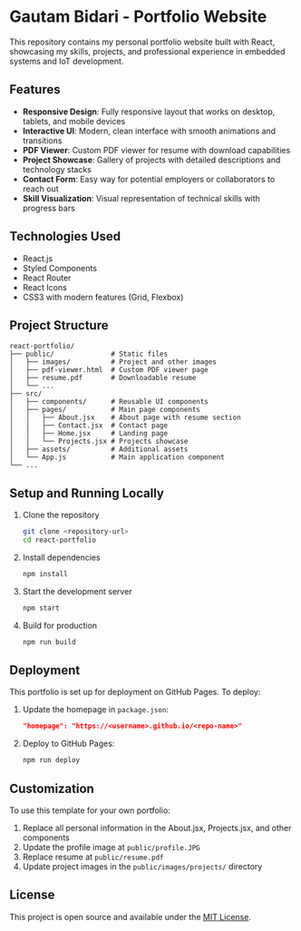 # Gautam Bidari - Portfolio Website

This repository contains my personal portfolio website built with React, showcasing my skills, projects, and professional experience in embedded systems and IoT development.

## Features

- **Responsive Design**: Fully responsive layout that works on desktop, tablets, and mobile devices
- **Interactive UI**: Modern, clean interface with smooth animations and transitions
- **PDF Viewer**: Custom PDF viewer for resume with download capabilities
- **Project Showcase**: Gallery of projects with detailed descriptions and technology stacks
- **Contact Form**: Easy way for potential employers or collaborators to reach out
- **Skill Visualization**: Visual representation of technical skills with progress bars

## Technologies Used

- React.js
- Styled Components
- React Router
- React Icons
- CSS3 with modern features (Grid, Flexbox)

## Project Structure

```
react-portfolio/
├── public/              # Static files
│   ├── images/          # Project and other images
│   ├── pdf-viewer.html  # Custom PDF viewer page
│   ├── resume.pdf       # Downloadable resume
│   └── ...
├── src/
│   ├── components/      # Reusable UI components
│   ├── pages/           # Main page components
│   │   ├── About.jsx    # About page with resume section
│   │   ├── Contact.jsx  # Contact page
│   │   ├── Home.jsx     # Landing page
│   │   └── Projects.jsx # Projects showcase
│   ├── assets/          # Additional assets
│   └── App.js           # Main application component
└── ...
```

## Setup and Running Locally

1. Clone the repository
   ```bash
   git clone <repository-url>
   cd react-portfolio
   ```

2. Install dependencies
   ```bash
   npm install
   ```

3. Start the development server
   ```bash
   npm start
   ```

4. Build for production
   ```bash
   npm run build
   ```

## Deployment

This portfolio is set up for deployment on GitHub Pages. To deploy:

1. Update the homepage in `package.json`:
   ```json
   "homepage": "https://<username>.github.io/<repo-name>"
   ```

2. Deploy to GitHub Pages:
   ```bash
   npm run deploy
   ```

## Customization

To use this template for your own portfolio:

1. Replace all personal information in the About.jsx, Projects.jsx, and other components
2. Update the profile image at `public/profile.JPG`
3. Replace resume at `public/resume.pdf`
4. Update project images in the `public/images/projects/` directory

## License

This project is open source and available under the [MIT License](LICENSE).
